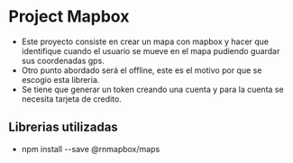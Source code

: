 # Project Mapbox
- Este proyecto consiste en crear un mapa con mapbox y hacer que identifique cuando el usuario se mueve en el mapa pudiendo guardar sus coordenadas gps.
- Otro punto abordado será el offline, este es el motivo por que se escogio esta libreria.
- Se tiene que generar un token creando una cuenta y para la cuenta se necesita tarjeta de credito.

## Librerias utilizadas
 - npm install --save @rnmapbox/maps
